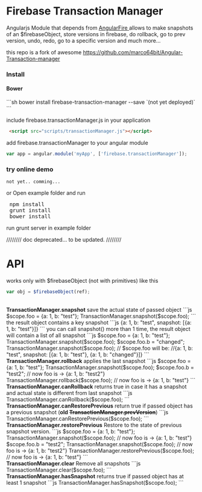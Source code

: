 Firebase Transaction Manager
================================================
Angularjs Module that depends from <a href="https://www.firebase.com/docs/web/libraries/angular/" target="_blank"> AngularFire </a> allows to make snapshots of an $firebaseObject, store versions in firebase, do rollback, go to prev version, undo, redo, go to a specific version and much more...

this repo is a fork of awesome https://github.com/marco64bit/Angular-Transaction-manager

<h3>Install</h3>

<h4>Bower</h4>
```sh
bower install firebase-transaction-manager --save `(not yet deployed)`
```

include firebase.transactionManager.js in your application

```html
 <script src="scripts/transactionManager.js"></script>
```

add firebase.transactionManager to your angular module

```js
var app = angular.module('myApp', ['firebase.transactionManager']);
```


<h3> try online demo </h3>

`not yet.. comming...`

or Open example folder and run
<pre>
 npm install
 grunt install
 bower install
</pre>

run grunt server in example folder


//////// doc deprecated... to be updated. ////////

<h1>API</h1>

works only with $firebaseObject (not with primitives) like this
```js
var obj = $firebaseObject(ref);
```
<br>
<b>TransactionManager.snapshot</b>
save the actual state of passed object
```js
$scope.foo = {a: 1, b: "test"};
TransactionManager.snapshot($scope.foo);
```
the result object contains a key snapshot
```js
{a: 1, b: "test", snapshot: [{a: 1, b: "test"}]}
```
you can call snapshot() more than 1 time, the result object will contain a list of all snapshot
```js
$scope.foo = {a: 1, b: "test"};
TransactionManager.snapshot($scope.foo);
$scope.foo.b = "changed";
TransactionManager.snapshot($scope.foo);
// $scope.foo will be:
//{a: 1, b: "test", snapshot: [{a: 1, b: "test"}, {a: 1, b: "changed"}]}
```

<br>
<b>TransactionManager.rollback</b>
applies the last snapshot
```js
$scope.foo = {a: 1, b: "test"};
TransactionManager.snapshot($scope.foo);
$scope.foo.b = "test2"; // now foo is ->  {a: 1, b: "test2"}
TransactionManager.rollback($scope.foo);
// now foo is ->  {a: 1, b: "test"}
```

<br>
<b>TransactionManager.canRollback</b>
returns true in case it has a snapshot and actual state is different from last snapshot
```js
TransactionManager.canRollback($scope.foo);
```

<br>
<b>TransactionManager.canRestorePrevious</b>
return true if passed object has a previous snapshot (<b>old <del>TransactionManager.prevVersion</del></b>)
```js
TransactionManager.canRestorePrevious($scope.foo);
```

<br>
<b>TransactionManager.restorePrevious</b>
Restore to the state of previous snapshot version.
```js
$scope.foo = {a: 1, b: "test"};
TransactionManager.snapshot($scope.foo); // now foo is -> {a: 1, b: "test"}
$scope.foo.b = "test2";
TransactionManager.snapshot($scope.foo); // now foo is -> {a: 1, b: "test2"}
TransactionManager.restorePrevious($scope.foo);
// now foo is ->  {a: 1, b: "test"}
```

<br>
<b>TransactionManager.clear</b>
Remove all snapshots
```js
TransactionManager.clear($scope.foo);
```
<br>
<b>TransactionManager.hasSnapshot</b>
returns true if passed object has at least 1 snapshot
```js
TransactionManager.hasSnapshot($scope.foo);
```
